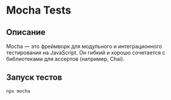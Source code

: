 # Mocha Tests

## Описание
Mocha — это фреймворк для модульного и интеграционного тестирования на JavaScript.
Он гибкий и хорошо сочетается с библиотеками для ассертов (например, Chai).

## Запуск тестов
```bash
npx mocha
```